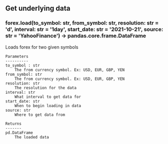 ## Get underlying data 
### forex.load(to_symbol: str, from_symbol: str, resolution: str = 'd', interval: str = '1day', start_date: str = '2021-10-21', source: str = 'YahooFinance') -> pandas.core.frame.DataFrame

Loads forex for two given symbols

    Parameters
    ----------
    to_symbol : str
        The from currency symbol. Ex: USD, EUR, GBP, YEN
    from_symbol: str
        The from currency symbol. Ex: USD, EUR, GBP, YEN
    resolution: str
        The resolution for the data
    interval: str
        What interval to get data for
    start_date: str
        When to begin loading in data
    source: str
        Where to get data from

    Returns
    -------
    pd.DataFrame
        The loaded data

